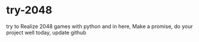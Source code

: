 # try-2048
try to Realize 2048 games with python
and in here, Make a promise, do your project well today, update github
